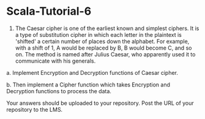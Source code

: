 # Scala-Tutorial-6

1. The Caesar cipher is one of the earliest known and simplest ciphers. It is a type of
substitution cipher in which each letter in the plaintext is 'shifted' a certain number of
places down the alphabet. For example, with a shift of 1, A would be replaced by B, B
would become C, and so on. The method is named after Julius Caesar, who apparently
used it to communicate with his generals.

  a. Implement Encryption and Decryption functions of Caesar cipher.
  
b. Then implement a Cipher function which takes Encryption and Decryption
functions to process the data.

Your answers should be uploaded to your repository.
Post the URL of your repository to the LMS.
